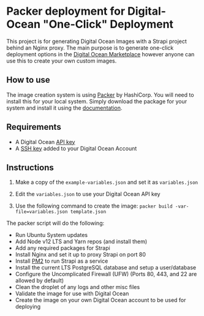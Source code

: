 # Packer deployment for Digital-Ocean "One-Click" Deployment

This project is for generating Digital Ocean Images with a Strapi project behind an Nginx proxy. The main purpose is to generate one-click deployment options in the [Digital Ocean Marketplace](https://marketplace.digitalocean.com/) however anyone can use this to create your own custom images.

## How to use

The image creation system is using [Packer](https://www.packer.io/) by HashiCorp. You will need to install this for your local system. Simply download the package for your system and install it using the [documentation](https://www.packer.io/intro/getting-started/install.html#precompiled-binaries).

## Requirements

- A Digital Ocean [API key](https://cloud.digitalocean.com/account/api/tokens)
- A [SSH key](https://cloud.digitalocean.com/account/security) added to your Digital Ocean Account

## Instructions

1. Make a copy of the `example-variables.json` and set it as `variables.json`

2. Edit the `variables.json` to use your Digital Ocean API key

3. Use the following command to create the image: `packer build -var-file=variables.json template.json`

The packer script will do the following:

- Run Ubuntu System updates
- Add Node v12 LTS and Yarn repos (and install them)
- Add any required packages for Strapi
- Install Nginx and set it up to proxy Strapi on port 80
- Install [PM2](https://pm2.keymetrics.io/docs/usage/pm2-doc-single-page/) to run Strapi as a service
- Install the current LTS PostgreSQL database and setup a user/database
- Configure the Uncomplicated Firewall (UFW) (Ports 80, 443, and 22 are allowed by default)
- Clean the droplet of any logs and other misc files
- Validate the image for use with Digital Ocean
- Create the image on your own Digital Ocean account to be used for deploying